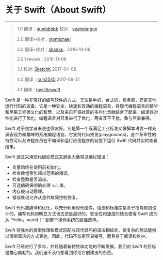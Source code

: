# 关于 Swift（About Swift）
-----------------

> 1.0
> 翻译：[numbbbbb](https://github.com/numbbbbb)
> 校对：[yeahdongcn](https://github.com/yeahdongcn)

> 2.0
> 翻译+校对：[xtymichael](https://github.com/xtymichael)

> 3.0
> 翻译+校对：[shanks](http://codebuild.me)，2016-10-06

> 3.0.1
> review : 2016-11-09

> 3.1
> 校对: [SketchK](https://github.com/SketchK) 2017-04-08

> 4.0
> 翻译：[rain2540](https://github.com/rain2540) 2017-09-21

> 4.1
> 翻译：[mylittleswift](https://github.com/mylittleswift)

Swift 是一种非常好的编写软件的方式，无论是手机，台式机，服务器，还是其他运行代码的设备。它是一种安全，快速和互动的编程语言，将现代编程语言的精华和苹果工程师文化的智慧，以及来自开源社区的多样化贡献结合了起来。编译器对性能进行了优化，编程语言对开发进行了优化，两者互不干扰，鱼与熊掌兼得。

Swift 对于初学者来说也很友好。它是第一个既满足工业标准又像脚本语言一样充满表现力和趣味的系统编程语言。它支持代码预览(playgrounds)，这个革命性的特性可以允许程序员在不编译和运行应用程序的前提下运行 Swift 代码并实时查看结果。

Swift 通过采用现代编程模式来避免大量常见编程错误：

* 变量始终在使用前初始化。
* 检查数组索引超出范围的错误。
* 检查整数是否溢出。
* 可选值确保明确处理 `nil` 值。
* 内存被自动管理。
* 错误处理允许从意外故障控制恢复。

Swift 代码被编译和优化，以充分利用现代硬件。语法和标准库是基于指导原则设计的，编写代码的明显方式也应该是最好的。安全性和速度的结合使得 Swift 成为从 “Hello，world！” 到整个操作系统的绝佳选择。

Swift 将强大的类型推理和模式匹配与现代轻巧的语法相结合，使复杂的想法能够以清晰简洁的方式表达。因此，代码不仅更容易编写，而且易于阅读和维护。

Swift 已经进行了多年，并且随着新特性和功能的不断发展。我们对 Swift 的目标是雄心勃勃的。我们迫不及待想看到你用它创建出的东西。
